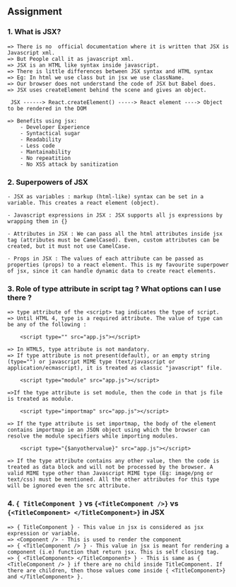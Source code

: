 ## Assignment

### 1. What is JSX?
    
    => There is no  official documentation where it is written that JSX is Javascript xml.
    => But People call it as javascript xml.
    => JSX is an HTML like syntax inside javascript.
    => There is little differences between JSX syntax and HTML syntax
    => Eg: In html we use class but in jsx we use className.
    => Our browser does not understand the code of JSX but Babel does.
    => JSX uses createElement behind the scene and gives an object.
     
     JSX ------> React.createElement() -----> React element ----> Object to be rendered in the DOM

    => Benefits using jsx:
        - Developer Experience
        - Syntactical sugar
        - Readability
        - Less code
        - Mantainability
        - No repeatition
        - No XSS attack by sanitization

### 2. Superpowers of JSX

    - JSX as variables : markup (html-like) syntax can be set in a variable. This creates a react element (object).

    - Javascript expressions in JSX : JSX supports all js expressions by wrapping them in {}

    - Attributes in JSX : We can pass all the html attributes inside jsx tag (attributes must be CamelCased). Even, custom attributes can be created, but it must not use CamelCase.

    - Props in JSX : The values of each attribute can be passed as properties (props) to a react element. This is my favourite superpower of jsx, since it can handle dynamic data to create react elements.

### 3. Role of type attribute in script tag ? What options can I use there ?

    => type attribute of the <script> tag indicates the type of script.
    => Until HTML 4, type is a required attribute. The value of type can be any of the following :

        <script type="" src="app.js"></script>
    
    => In HTML5, type attribute is not mandatory. 
    => If type attribute is not present(default), or an empty string (type="") or javascript MIME type (text/javascript or application/ecmascript), it is treated as classic "javascript" file.

        <script type="module" src="app.js"></script>

    =>If the type attribute is set module, then the code in that js file is treated as module.

        <script type="importmap" src="app.js"></script>
    
    => If the type attribute is set importmap, the body of the element contains importmap ie an JSON object using which the browser can resolve the module specifiers while importing modules.

        <script type="{$anyothervalue}" src="app.js"></script>

    => If the type attribute contains any other value, then the code is treated as data block and will not be processed by the browser. A valid MIME type other than Javascript MIME type (Eg: image/png or text/css) must be mentioned. All the other attributes for this type will be ignored even the src attribute.

### 4. ```{ TitleComponent }``` vs ``` {<TitleComponent />} ``` vs ``` {<TitleComponent> </TitleComponent>}``` in JSX

    => { TitleComponent } - This value in jsx is considered as jsx expression or variable. 
    => <Component /> - This is used to render the component
    => { <TitleComponent /> } - This value in jsx is meant for rendering a component (i.e) function that return jsx. This is self closing tag.
    => { <TitleComponent> </TitleComponent> } - This is same as { <TitleComponent /> } if there are no child inside TitleComponent. If there are children, then those values come inside { <TitleComponent>}  and </TitleComponent> }.

